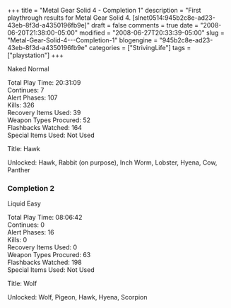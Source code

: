 +++
title = "Metal Gear Solid 4 - Completion 1"
description = "First playthrough results for Metal Gear Solid 4. [slnet0514:945b2c8e-ad23-43eb-8f3d-a4350196fb9e]"
draft = false
comments = true
date = "2008-06-20T21:38:00-05:00"
modified = "2008-06-27T20:33:39-05:00"
slug = "Metal-Gear-Solid-4---Completion-1"
blogengine = "945b2c8e-ad23-43eb-8f3d-a4350196fb9e"
categories = ["StrivingLife"]
tags = ["playstation"]
+++

<p>
Naked Normal 
</p>
<p>
Total Play Time: 20:31:09<br />
Continues: 7<br />
Alert Phases: 107<br />
Kills: 326<br />
Recovery Items Used: 39<br />
Weapon Types Procured: 52<br />
Flashbacks Watched: 164<br />
Special Items Used: Not Used 
</p>
<p>
Title: Hawk 
</p>
<p>
Unlocked: Hawk, Rabbit (on purpose), Inch Worm, Lobster, Hyena, Cow, Panther 
</p>
<h3>Completion 2</h3>
<p>
Liquid Easy
</p>
<p>
Total Play Time: 08:06:42<br />
Continues: 0<br />
Alert Phases: 16<br />
Kills: 0<br />
Recovery Items Used: 0<br />
Weapon Types Procured: 63<br />
Flashbacks Watched: 198<br />
Special Items Used: Not Used&nbsp;
</p>
<p>
Title: Wolf
</p>
<p>
Unlocked: Wolf, Pigeon, Hawk, Hyena, Scorpion
</p>

